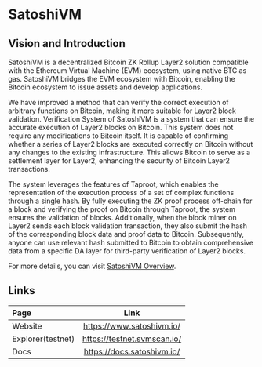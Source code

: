 # SatoshiVM

## Vision and Introduction

SatoshiVM is a decentralized Bitcoin ZK Rollup Layer2 solution compatible with the Ethereum Virtual Machine (EVM) ecosystem, using native BTC as gas. SatoshiVM bridges the EVM ecosystem with Bitcoin, enabling the Bitcoin ecosystem to issue assets and develop applications.

We have improved a method that can verify the correct execution of arbitrary functions on Bitcoin, making it more suitable for Layer2 block validation. Verification System of SatoshiVM  is a system that can ensure the accurate execution of Layer2 blocks on Bitcoin. This system does not require any modifications to Bitcoin itself. It is capable of confirming whether a series of Layer2 blocks are executed correctly on Bitcoin without any changes to the existing infrastructure. This allows Bitcoin to serve as a settlement layer for Layer2, enhancing the security of Bitcoin Layer2 transactions.

The system leverages the features of Taproot, which enables the representation of the execution process of a set of complex functions through a single hash. By fully executing the ZK proof process off-chain for a block and verifying the proof on Bitcoin through Taproot, the system ensures the validation of blocks. Additionally, when the block miner on Layer2 sends each block validation transaction, they also submit the hash of the corresponding block data and proof data to Bitcoin. Subsequently, anyone can use relevant hash submitted to Bitcoin to obtain comprehensive data from a specific DA layer for third-party verification of Layer2 blocks.

For more details, you can visit [SatoshiVM Overview](https://github.com/SatoshiVM/whitepaper/blob/main/SatoshiVM%20Overview.pdf).

## Links

| Page      | Link |
| :---      |    :----:   |
| Website | https://www.satoshivm.io/ |
| Explorer(testnet)| https://testnet.svmscan.io/ |
| Docs | https://docs.satoshivm.io/ |
